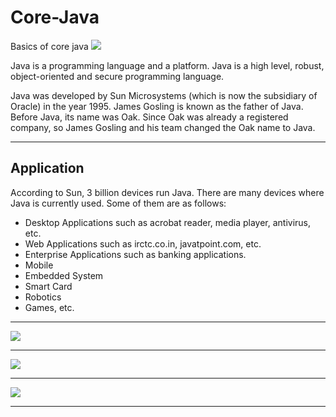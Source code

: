 # Core-Java
Basics of core java
![](https://user-images.githubusercontent.com/25608527/98761951-8da40700-23fc-11eb-9f1a-b7c407b1f37f.jpeg)

Java is a programming language and a platform. Java is a high level, robust, object-oriented and secure programming language.

Java was developed by Sun Microsystems (which is now the subsidiary of Oracle) in the year 1995. James Gosling is known as the father of Java. Before Java, its name was Oak. Since Oak was already a registered company, so James Gosling and his team changed the Oak name to Java.

---

## Application

According to Sun, 3 billion devices run Java. There are many devices where Java is currently used. Some of them are as follows:

- Desktop Applications such as acrobat reader, media player, antivirus, etc.
- Web Applications such as irctc.co.in, javatpoint.com, etc.
- Enterprise Applications such as banking applications.
- Mobile
- Embedded System
- Smart Card
- Robotics
- Games, etc.

---

![](https://user-images.githubusercontent.com/25608527/98761955-90066100-23fc-11eb-9962-26305a602683.png)

---

![](https://user-images.githubusercontent.com/25608527/98761961-93015180-23fc-11eb-863c-17aa373a463c.png)

---

![](https://user-images.githubusercontent.com/25608527/98761966-94327e80-23fc-11eb-8635-fe5ba25e00c2.png)

---

